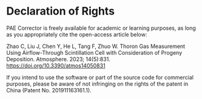 # Declaration of Rights

PAE Corrector is freely available for academic or learning purposes, as long as you appropriately cite the open-access article below:

Zhao C, Liu J, Chen Y, He L, Tang F, Zhuo W. Thoron Gas Measurement Using Airflow-Through Scintillation Cell with Consideration of Progeny Deposition. Atmosphere. 2023; 14(5):831. https://doi.org/10.3390/atmos14050831

If you intend to use the software or part of the source code for commercial purposes, please be aware of not infringing on the rights of the patent in China (Patent No. 201911163161.1).